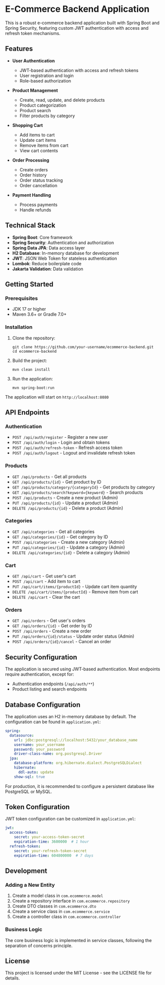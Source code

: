 
# E-Commerce Backend Application

This is a robust e-commerce backend application built with Spring Boot and Spring Security, featuring custom JWT authentication with access and refresh token mechanisms.

## Features

- **User Authentication**
    - JWT-based authentication with access and refresh tokens
    - User registration and login
    - Role-based authorization

- **Product Management**
    - Create, read, update, and delete products
    - Product categorization
    - Product search
    - Filter products by category

- **Shopping Cart**
    - Add items to cart
    - Update cart items
    - Remove items from cart
    - View cart contents

- **Order Processing**
    - Create orders
    - Order history
    - Order status tracking
    - Order cancellation

- **Payment Handling**
    - Process payments
    - Handle refunds

## Technical Stack

- **Spring Boot**: Core framework
- **Spring Security**: Authentication and authorization
- **Spring Data JPA**: Data access layer
- **H2 Database**: In-memory database for development
- **JWT**: JSON Web Token for stateless authentication
- **Lombok**: Reduce boilerplate code
- **Jakarta Validation**: Data validation

## Getting Started

### Prerequisites

- JDK 17 or higher
- Maven 3.6+ or Gradle 7.0+

### Installation

1. Clone the repository:
   ```
   git clone https://github.com/your-username/ecommerce-backend.git
   cd ecommerce-backend
   ```

2. Build the project:
   ```
   mvn clean install
   ```

3. Run the application:
   ```
   mvn spring-boot:run
   ```

The application will start on `http://localhost:8080`

## API Endpoints

### Authentication

- `POST /api/auth/register` - Register a new user
- `POST /api/auth/login` - Login and obtain tokens
- `POST /api/auth/refresh-token` - Refresh access token
- `POST /api/auth/logout` - Logout and invalidate refresh token

### Products

- `GET /api/products` - Get all products
- `GET /api/products/{id}` - Get product by ID
- `GET /api/products/category/{categoryId}` - Get products by category
- `GET /api/products/search?keyword={keyword}` - Search products
- `POST /api/products` - Create a new product (Admin)
- `PUT /api/products/{id}` - Update a product (Admin)
- `DELETE /api/products/{id}` - Delete a product (Admin)

### Categories

- `GET /api/categories` - Get all categories
- `GET /api/categories/{id}` - Get category by ID
- `POST /api/categories` - Create a new category (Admin)
- `PUT /api/categories/{id}` - Update a category (Admin)
- `DELETE /api/categories/{id}` - Delete a category (Admin)

### Cart

- `GET /api/cart` - Get user's cart
- `POST /api/cart` - Add item to cart
- `PUT /api/cart/items/{productId}` - Update cart item quantity
- `DELETE /api/cart/items/{productId}` - Remove item from cart
- `DELETE /api/cart` - Clear the cart

### Orders

- `GET /api/orders` - Get user's orders
- `GET /api/orders/{id}` - Get order by ID
- `POST /api/orders` - Create a new order
- `PUT /api/orders/{id}/status` - Update order status (Admin)
- `POST /api/orders/{id}/cancel` - Cancel an order

## Security Configuration

The application is secured using JWT-based authentication. Most endpoints require authentication, except for:
- Authentication endpoints (`/api/auth/**`)
- Product listing and search endpoints

## Database Configuration

The application uses an H2 in-memory database by default. The configuration can be found in `application.yml`:

```yaml
spring:
  datasource:
    url: jdbc:postgresql://localhost:5432/your_database_name
    username: your_username
    password: your_password
    driver-class-name: org.postgresql.Driver
  jpa:
    database-platform: org.hibernate.dialect.PostgreSQLDialect
    hibernate:
      ddl-auto: update
    show-sql: true
```

For production, it is recommended to configure a persistent database like PostgreSQL or MySQL.

## Token Configuration

JWT token configuration can be customized in `application.yml`:

```yaml
jwt:
  access-token:
    secret: your-access-token-secret
    expiration-time: 3600000  # 1 hour
  refresh-token:
    secret: your-refresh-token-secret
    expiration-time: 604800000  # 7 days
```

## Development

### Adding a New Entity

1. Create a model class in `com.ecommerce.model`
2. Create a repository interface in `com.ecommerce.repository`
3. Create DTO classes in `com.ecommerce.dto`
4. Create a service class in `com.ecommerce.service`
5. Create a controller class in `com.ecommerce.controller`

### Business Logic

The core business logic is implemented in service classes, following the separation of concerns principle.

## License

This project is licensed under the MIT License - see the LICENSE file for details.
